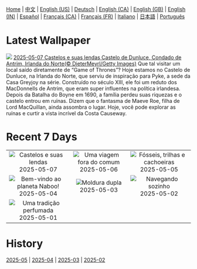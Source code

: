 [Home](../README.md) | [中文](zh-CN.md) | [English (US)](en-US.md) | [Deutsch](de-DE.md) | [English (CA)](en-CA.md) | [English (GB)](en-GB.md) | [English (IN)](en-IN.md) | [Español](es-ES.md) | [Français (CA)](fr-CA.md) | [Français (FR)](fr-FR.md) | [Italiano](it-IT.md) | [日本語](ja-JP.md) | [Português](pt-BR.md)

# Latest Wallpaper
![](https://www.bing.com/th?id=OHR.DunluceIreland_PT-BR4554563942_UHD.jpg)
[2025-05-07 Castelos e suas lendas Castelo de Dunluce, Condado de Antrim, Irlanda do Norte(© DieterMeyrl/Getty Images)](https://www.bing.com/th?id=OHR.DunluceIreland_PT-BR4554563942_UHD.jpg)
Que tal visitar um local saído diretamente de “Game of Thrones”? Hoje estamos no Castelo de Dunluce, na Irlanda do Norte, que serviu de inspiração para Pyke, a sede da Casa Greyjoy na série. Construído no século XIII, ele foi um reduto dos MacDonnells de Antrim, que eram super influentes na política irlandesa. Depois da Batalha do Boyne em 1690, a família perdeu suas riquezas e o castelo entrou em ruínas. Dizem que o fantasma de Maeve Roe, filha de Lord MacQuillan, ainda assombra o lugar. Hoje, você pode explorar as ruínas e curtir a vista incrível da Costa Causeway.

# Recent 7 Days
|  |  |  |
|:---:|:---:|:---:|
| ![](https://www.bing.com/th?id=OHR.DunluceIreland_PT-BR4554563942_400x240.jpg "Castelos e suas lendas") 2025-05-07 | ![](https://www.bing.com/th?id=OHR.FlyoverNamibia_PT-BR8374548592_400x240.jpg "Uma viagem fora do comum") 2025-05-06 | ![](https://www.bing.com/th?id=OHR.YohoNP_PT-BR7613971395_400x240.jpg "Fósseis, trilhas e cachoeiras") 2025-05-05 |
| ![](https://www.bing.com/th?id=OHR.SevilleNaboo_PT-BR1882762485_400x240.jpg "Bem-vindo ao planeta Naboo!") 2025-05-04 | ![](https://www.bing.com/th?id=OHR.ArchesGalaxy_PT-BR5466273548_400x240.jpg "Moldura dupla") 2025-05-03 | ![](https://www.bing.com/th?id=OHR.BrazilHeron_PT-BR4897621554_400x240.jpg "Navegando sozinho") 2025-05-02 |
| ![](https://www.bing.com/th?id=OHR.PinkPlumeria_PT-BR2515554490_400x240.jpg "Uma tradição perfumada") 2025-05-01 |  |  |

# History
[2025-05](../archives/wallpaper/pt-BR/w_2025_05.md) | [2025-04](../archives/wallpaper/pt-BR/w_2025_04.md) | [2025-03](../archives/wallpaper/pt-BR/w_2025_03.md) | [2025-02](../archives/wallpaper/pt-BR/w_2025_02.md)
